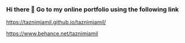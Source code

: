 ### Hi there 👋 Go to my online portfolio using the following link
https://taznimjamil.github.io/taznimjamil/

https://www.behance.net/taznimjamil
<!--
**taznimjamil/taznimjamil** is a ✨ _special_ ✨ repository because its `README.md` (this file) appears on your GitHub profile.

Here are some ideas to get you started:

- 🔭 I’m currently working on ...
- 🌱 I’m currently learning ...
- 👯 I’m looking to collaborate on ...
- 🤔 I’m looking for help with ...
- 💬 Ask me about ...
- 📫 How to reach me: ...
- 😄 Pronouns: ...
- ⚡ Fun fact: ...
-->
